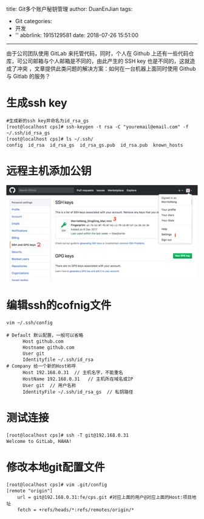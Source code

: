 title: Git多个账户秘钥管理
author: DuanEnJian
tags:
  - Git
categories:
  - 开发
  - ''
abbrlink: 1915129581
date: 2018-07-26 15:51:00
---
由于公司团队使用 GitLab 来托管代码，同时，个人在 Github 上还有一些代码仓库，可公司邮箱与个人邮箱是不同的，由此产生的 SSH key 也是不同的，这就造成了冲突 ，文章提供此类问题的解决方案：如何在一台机器上面同时使用 Github 与 Gitlab 的服务？
<!-- more -->

# 生成ssh key
```
#生成新的ssh key并命名为id_rsa_gs
[root@localhost cps]# ssh-keygen -t rsa -C "youremail@email.com" -f ~/.ssh/id_rsa_gs
[root@localhost cps]# ls ~/.ssh/
config  id_rsa  id_rsa_gs  id_rsa_gs.pub  id_rsa.pub  known_hosts
```
# 远程主机添加公钥

![添加GITHUB公钥](/images/20562200c186b51b0fc0c26.png)
# 编辑ssh的cofnig文件
```
vim ~/.ssh/config

# Default 默认配置，一般可以省略
      Host github.com
      Hostname github.com
      User git
      Identityfile ~/.ssh/id_rsa
# Company 给一个新的Host称呼
      Host 192.168.0.31  // 主机名字，不能重名
      HostName 192.168.0.31   // 主机所在域名或IP
      User git  // 用户名称
      IdentityFile ~/.ssh/id_rsa_gs  // 私钥路径
```
# 测试连接
```
[root@localhost cps]# ssh -T git@192.168.0.31
Welcome to GitLab, HAHA!
```
# 修改本地git配置文件
```
[root@localhost cps]# vim .git/config 
[remote "origin"]
    url = git@192.168.0.31:fe/cps.git #对应上面的用户@对应上面的Host:项目地址
    fetch = +refs/heads/*:refs/remotes/origin/*
```